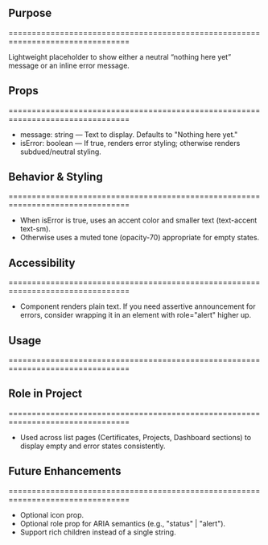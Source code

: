 ## Purpose
================================================================================

Lightweight placeholder to show either a neutral “nothing here yet” message or an inline error message.

## Props
================================================================================

- message: string — Text to display. Defaults to "Nothing here yet."
- isError: boolean — If true, renders error styling; otherwise renders subdued/neutral styling.

## Behavior & Styling
================================================================================

- When isError is true, uses an accent color and smaller text (text-accent text-sm).
- Otherwise uses a muted tone (opacity-70) appropriate for empty states.

## Accessibility
================================================================================

- Component renders plain text. If you need assertive announcement for errors, consider wrapping it in an element with role="alert" higher up.

## Usage
================================================================================

<EmptyState />
<EmptyState message="No projects yet." />
<EmptyState isError message="Failed to fetch projects." />

## Role in Project
================================================================================

- Used across list pages (Certificates, Projects, Dashboard sections) to display empty and error states consistently.

## Future Enhancements
================================================================================

- Optional icon prop.
- Optional role prop for ARIA semantics (e.g., "status" | "alert").
- Support rich children instead of a single string.



